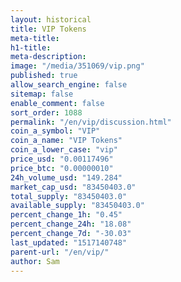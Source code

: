 ```yaml
---
layout: historical
title: VIP Tokens
meta-title: 
h1-title: 
meta-description: 
image: "/media/351069/vip.png"
published: true
allow_search_engine: false
sitemap: false
enable_comment: false
sort_order: 1088
permalink: "/en/vip/discussion.html"
coin_a_symbol: "VIP"
coin_a_name: "VIP Tokens"
coin_a_lower_case: "vip"
price_usd: "0.00117496"
price_btc: "0.00000010"
24h_volume_usd: "149.284"
market_cap_usd: "83450403.0"
total_supply: "83450403.0"
available_supply: "83450403.0"
percent_change_1h: "0.45"
percent_change_24h: "18.08"
percent_change_7d: "-30.03"
last_updated: "1517140748"
parent-url: "/en/vip/"
author: Sam
---
```


